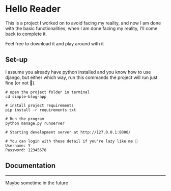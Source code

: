 # Hello Reader

This is a project I worked on to avoid facing my reality, and now I am done with the basic functionalities, when I am done facing my reality, I'll come back to complete it.

Feel free to download it and play around with it

## Set-up
I assume you already have python installed and you know how to use django, but either which way, run this commands the project will run just fine (or not 🐼).

```shell
# open the project folder in terminal
cd simple-blog-app

# install project requirements
pip install -r requirements.txt

# Run the program
python manage.py runserver

# Starting development server at http://127.0.0.1:8000/

# You can login with these detail if you're lazy like me 🤡
Username: Y
Password: 12345678

```

## Documentation
----------------
Maybe sometime in the future
